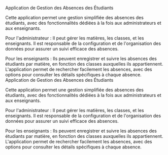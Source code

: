 Application de Gestion des Absences des Étudiants

Cette application permet une gestion simplifiée des absences des étudiants, avec des fonctionnalités dédiées à la fois aux administrateurs et aux enseignants.

Pour l'administrateur : Il peut gérer les matières, les classes, et les enseignants. Il est responsable de la configuration et de l'organisation des données pour assurer un suivi efficace des absences.

Pour les enseignants : Ils peuvent enregistrer et suivre les absences des étudiants par matière, en fonction des classes auxquelles ils appartiennent. L'application permet de rechercher facilement les absences, avec des options pour consulter les détails spécifiques à chaque absence.
Application de Gestion des Absences des Étudiants

Cette application permet une gestion simplifiée des absences des étudiants, avec des fonctionnalités dédiées à la fois aux administrateurs et aux enseignants.

Pour l'administrateur : Il peut gérer les matières, les classes, et les enseignants. Il est responsable de la configuration et de l'organisation des données pour assurer un suivi efficace des absences.

Pour les enseignants : Ils peuvent enregistrer et suivre les absences des étudiants par matière, en fonction des classes auxquelles ils appartiennent. L'application permet de rechercher facilement les absences, avec des options pour consulter les détails spécifiques à chaque absence.
